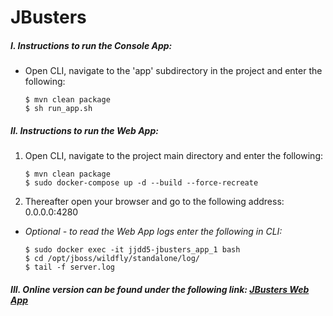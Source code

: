 # JBusters

##### I. Instructions to run the Console App:

- Open CLI, navigate to the 'app' subdirectory in the project and enter the following:

    ``` shell
    $ mvn clean package
    $ sh run_app.sh
    ```

##### II. Instructions to run the Web App:

1. Open CLI, navigate to the project main directory and enter the following:

    ``` shell
    $ mvn clean package
    $ sudo docker-compose up -d --build --force-recreate
    ```

2. Thereafter open your browser and go to the following address: 0.0.0.0:4280

- *Optional - to read the Web App logs enter the following in CLI:*

    ``` shell
    $ sudo docker exec -it jjdd5-jbusters_app_1 bash
    $ cd /opt/jboss/wildfly/standalone/log/
    $ tail -f server.log
    ```

##### III. Online version can be found under the following link: [JBusters Web App](http://jbusters.jjdd5.is-academy.pl "JBusters Web App")